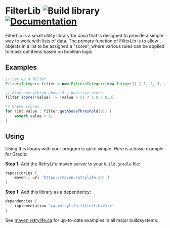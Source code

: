 # FilterLib ![Build library](https://github.com/Ewpratten/filterlib/workflows/Build%20library/badge.svg) [![Documentation](https://img.shields.io/badge/-documentation-blue)](https://ewpratten.retrylife.ca/filterlib)

FilterLib is a small utility library for Java that is designed to provide a simple way to work with lists of data. The primary function of FilterLib is to allow objects in a list to be assigned a "score", where various rules can be applied to mask out items based on boolean logic.

## Examples

```java
// Set up a filter
Filter<Integer> filter = new Filter<Integer>(new Integer[] { 1, 2, 3, 4, 5, 6, 7, 8, 9, 10 });

// Give everything above 5 a positive score
filter.score((value) -> (value > 5) ? 1.0 : 0.0);

// Check scores
for (int value : filter.getAboveThreshold(0)) {
    assert value > 5;
}
```

## Using

Using this library with your program is quite simple. Here is a basic example for Gradle:


**Step 1.** Add the RetryLife maven server to your `build.gradle` file:

```groovy
repositories {
    maven { url 'https://maven.retrylife.ca' }
}
```

**Step 1.** Add this library as a dependency:

```groovy
dependencies {
    implementation 'ca.retrylife:filterlib:v1.+'
}
```

See [maven.retrylife.ca](https://maven.retrylife.ca/#ca.retrylife/filterlib) for up-to-date examples in all major buildsystems.
